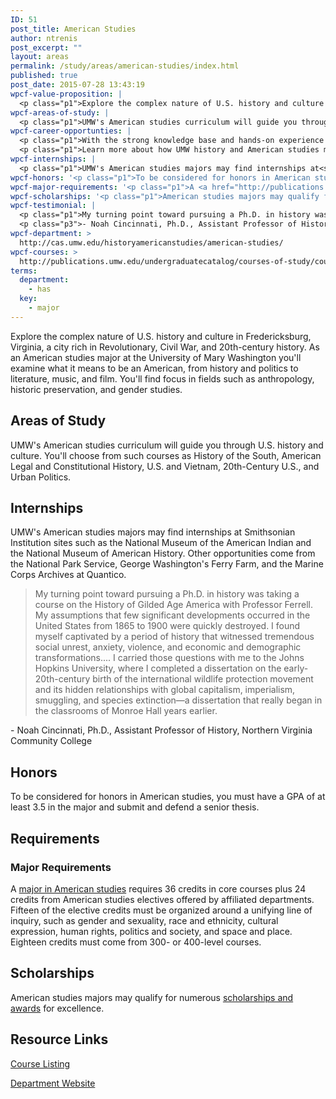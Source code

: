 ```yaml
---
ID: 51
post_title: American Studies
author: ntrenis
post_excerpt: ""
layout: areas
permalink: /study/areas/american-studies/index.html
published: true
post_date: 2015-07-28 13:43:19
wpcf-value-proposition: |
  <p class="p1">Explore the complex nature of U.S. history and culture in Fredericksburg, Virginia, a city rich in Revolutionary, Civil War, and 20th-century history. As an American studies major at the University of Mary Washington you'll examine what it means to be an American, from history and politics to literature, music, and film. You'll find focus in fields such as anthropology, historic preservation, and gender studies.</p>
wpcf-areas-of-study: |
  <p class="p1">UMW's American studies curriculum will guide you through U.S. history and culture. You'll choose from such courses as History of the South, American Legal and Constitutional History, U.S. and Vietnam, 20th-Century U.S., and Urban Politics.</p>
wpcf-career-opportunties: |
  <p class="p1">With the strong knowledge base and hands-on experience you'll gain through UMW's American studies program, you'll be prepared to work in business, education, law, government, library science, media, and many other fields.</p>
  <p class="p1">Learn more about how UMW history and American studies majors have <a href="http://cas.umw.edu/historyamericanstudies/alumni-intros/">put their degrees to work</a><span class="s1">.</span></p>
wpcf-internships: |
  <p class="p1">UMW's American studies majors may find internships at<span class="Apple-converted-space">  </span>Smithsonian Institution sites such as the National Museum of the American Indian and the National Museum of American History. Other opportunities come from the National Park Service, George Washington's Ferry Farm, and the Marine Corps Archives at Quantico.</p>
wpcf-honors: '<p class="p1">To be considered for honors in American studies, you must have a GPA of at least 3.5 in the major and submit and defend a senior thesis.</p>'
wpcf-major-requirements: '<p class="p1">A <a href="http://publications.umw.edu/undergraduatecatalog/courses-of-study/majors/amst/">major in American studies</a> requires 36 credits in core courses plus 24 credits from American studies electives offered by affiliated departments. Fifteen of the elective credits must be organized around a unifying line of inquiry, such as gender and sexuality, race and ethnicity, cultural expression, human rights, politics and society, and space and place. Eighteen credits must come from 300- or 400-level courses.</p>'
wpcf-scholarships: '<p class="p1">American studies majors may qualify for numerous <a href="http://cas.umw.edu/historyamericanstudies/scholarships-and-awards/">scholarships and awards</a> for excellence.</p>'
wpcf-testimonial: |
  <p class="p1">My turning point toward pursuing a Ph.D. in history was taking a course on the History of Gilded Age America with Professor Ferrell. My assumptions that few significant developments occurred in the United States from 1865 to 1900 were quickly destroyed. I found myself captivated by a period of history that witnessed tremendous social unrest, anxiety, violence, and economic and demographic transformations.... I carried those questions with me to the Johns Hopkins University, where I completed a dissertation on the early-20th-century birth of the international wildlife protection movement and its hidden relationships with global capitalism, imperialism, smuggling, and species extinction—a dissertation that really began in the classrooms of Monroe Hall years earlier.</p>
  <p class="p3">- Noah Cincinnati, Ph.D., Assistant Professor of History, Northern Virginia Community College</p>
wpcf-department: >
  http://cas.umw.edu/historyamericanstudies/american-studies/
wpcf-courses: >
  http://publications.umw.edu/undergraduatecatalog/courses-of-study/course-descriptions/amst/
terms:
  department:
    - has
  key:
    - major
---
```


<!-- Types Custom Fields: -->

<!-- value-proposition -->
Explore the complex nature of U.S. history and culture in Fredericksburg, Virginia, a city rich in Revolutionary, Civil War, and 20th-century history. As an American studies major at the University of Mary Washington you'll examine what it means to be an American, from history and politics to literature, music, and film. You'll find focus in fields such as anthropology, historic preservation, and gender studies.
<!-- End value-proposition -->

<!-- areas-of-study -->
## Areas of Study
UMW's American studies curriculum will guide you through U.S. history and culture. You'll choose from such courses as History of the South, American Legal and Constitutional History, U.S. and Vietnam, 20th-Century U.S., and Urban Politics.
<!-- End areas-of-study -->

<!-- internships -->
## Internships
UMW's American studies majors may find internships at<span class="Apple-converted-space"> </span>Smithsonian Institution sites such as the National Museum of the American Indian and the National Museum of American History. Other opportunities come from the National Park Service, George Washington's Ferry Farm, and the Marine Corps Archives at Quantico.
<!-- End internships -->

<!-- testimonial -->
> <p class="p1">My turning point toward pursuing a Ph.D. in history was taking a course on the History of Gilded Age America with Professor Ferrell. My assumptions that few significant developments occurred in the United States from 1865 to 1900 were quickly destroyed. I found myself captivated by a period of history that witnessed tremendous social unrest, anxiety, violence, and economic and demographic transformations.... I carried those questions with me to the Johns Hopkins University, where I completed a dissertation on the early-20th-century birth of the international wildlife protection movement and its hidden relationships with global capitalism, imperialism, smuggling, and species extinction—a dissertation that really began in the classrooms of Monroe Hall years earlier.</p>
<p class="p3">- Noah Cincinnati, Ph.D., Assistant Professor of History, Northern Virginia Community College</p>
<!-- End testimonial -->

<!-- honors -->
## Honors
To be considered for honors in American studies, you must have a GPA of at least 3.5 in the major and submit and defend a senior thesis.
<!-- End honors -->

<!-- requirements -->
## Requirements

<!-- major-requirements -->
### Major Requirements
A [major in American studies](http://publications.umw.edu/undergraduatecatalog/courses-of-study/majors/amst/) requires 36 credits in core courses plus 24 credits from American studies electives offered by affiliated departments. Fifteen of the elective credits must be organized around a unifying line of inquiry, such as gender and sexuality, race and ethnicity, cultural expression, human rights, politics and society, and space and place. Eighteen credits must come from 300- or 400-level courses.
<!-- End major-requirements -->

<!-- End requirements -->

<!-- scholarships -->
## Scholarships
American studies majors may qualify for numerous [scholarships and awards](http://cas.umw.edu/historyamericanstudies/scholarships-and-awards/) for excellence.
<!-- End scholarships -->

<!-- resource-links -->
## Resource Links

<!-- courses -->
[Course Listing](http://publications.umw.edu/undergraduatecatalog/courses-of-study/course-descriptions/amst/)

<!-- End courses -->


<!-- department -->
[Department Website](http://cas.umw.edu/historyamericanstudies/american-studies/)

<!-- End department -->

<!-- End resource-links -->

<!-- End Types Custom Fields -->